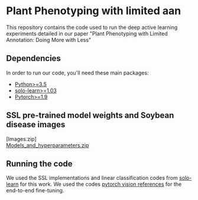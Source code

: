 # Plant Phenotyping with limited aan
This repository contains the code used to run the deep active learning experiments detailed in our paper "Plant Phenotyping with Limited Annotation: Doing More with Less"
## Dependencies
In order to run our code, you'll need these main packages:

- [Python>=3.5](https://www.python.org/)
- [solo-learn>=1.03](https://github.com/vturrisi/solo-learn)
- [Pytorch>=1.9](https://pytorch.org/)

## SSL pre-trained model weights and Soybean disease images 
[Images.zip]  
[Models_and_hyperparameters.zip](https://iastate.box.com/s/hxf20a31ucnr4drsum1f3qoe2p7g6ecr)

## Running the code
We used the SSL implementations and linear classification codes from [solo-learn](https://github.com/vturrisi/solo-learn) for this work. 
We used the codes [pytorch vision references](https://github.com/pytorch/vision/tree/main/references/classification) for the end-to-end fine-tuning.
```
